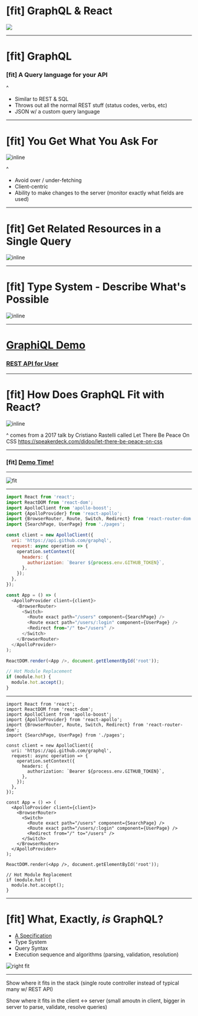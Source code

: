 # [fit] GraphQL & React

![](images/pbj.jpg)

---

# [fit] GraphQL

### [fit] A Query language for your API

^
- Similar to REST & SQL
- Throws out all the normal REST stuff (status codes, verbs, etc)
- JSON w/ a custom query language

---

# [fit] You Get What You Ask For

![inline](images/sample-query-and-response.png)

^
- Avoid over / under-fetching
- Client-centric
- Ability to make changes to the server (monitor exactly what fields are used)

---

# [fit] Get Related Resources in a Single Query

![inline](images/query-related-types.png)

---

# [fit] Type System - Describe What's Possible

![inline](images/type-system-static.gif)

---

# [GraphiQL Demo][]

### [REST API for User][]

[GraphiQL Demo]: https://developer.github.com/v4/explorer/
[REST API for User]: https://api.github.com/users/christoomey

---

# [fit] How Does GraphQL Fit with React?

![inline](images/separation-of-concerns.jpg)

^
comes from a 2017 talk by Cristiano Rastelli called Let There Be Peace On CSS
https://speakerdeck.com/didoo/let-there-be-peace-on-css

---

### [fit] [Demo Time!](http://localhost:1234/users/)

---

![fit](images/react-native-graphql-github.jpg)

---

```javascript
import React from 'react';
import ReactDOM from 'react-dom';
import ApolloClient from 'apollo-boost';
import {ApolloProvider} from 'react-apollo';
import {BrowserRouter, Route, Switch, Redirect} from 'react-router-dom';
import {SearchPage, UserPage} from './pages';

const client = new ApolloClient({
  uri: 'https://api.github.com/graphql',
  request: async operation => {
    operation.setContext({
      headers: {
        authorization: `Bearer ${process.env.GITHUB_TOKEN}`,
      },
    });
  },
});

const App = () => (
  <ApolloProvider client={client}>
    <BrowserRouter>
      <Switch>
        <Route exact path="/users" component={SearchPage} />
        <Route exact path="/users/:login" component={UserPage} />
        <Redirect from="/" to="/users" />
      </Switch>
    </BrowserRouter>
  </ApolloProvider>
);

ReactDOM.render(<App />, document.getElementById('root'));

// Hot Module Replacement
if (module.hot) {
  module.hot.accept();
}
```

---

```javascript, [.highlight: 8-17,20,28]
import React from 'react';
import ReactDOM from 'react-dom';
import ApolloClient from 'apollo-boost';
import {ApolloProvider} from 'react-apollo';
import {BrowserRouter, Route, Switch, Redirect} from 'react-router-dom';
import {SearchPage, UserPage} from './pages';

const client = new ApolloClient({
  uri: 'https://api.github.com/graphql',
  request: async operation => {
    operation.setContext({
      headers: {
        authorization: `Bearer ${process.env.GITHUB_TOKEN}`,
      },
    });
  },
});

const App = () => (
  <ApolloProvider client={client}>
    <BrowserRouter>
      <Switch>
        <Route exact path="/users" component={SearchPage} />
        <Route exact path="/users/:login" component={UserPage} />
        <Redirect from="/" to="/users" />
      </Switch>
    </BrowserRouter>
  </ApolloProvider>
);

ReactDOM.render(<App />, document.getElementById('root'));

// Hot Module Replacement
if (module.hot) {
  module.hot.accept();
}
```

---

# [fit] What, Exactly, _is_ GraphQL?

- [A Specification][]
- Type System
- Query Syntax
- Execution sequence and algorithms (parsing, validation, resolution)

![right fit](images/graphql-spec.png)

[A Specification]: http://facebook.github.io/graphql/October2016/

---

Show where it fits in the stack (single route   controller instead of typical
many w/ REST API)

Show where it fits in the client <-> server (small amoutn in client, bigger in
server to parse, validate, resolve queries)
